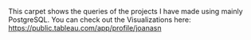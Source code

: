 This carpet shows the queries of the projects I have made using mainly PostgreSQL.
You can check out the Visualizations here: https://public.tableau.com/app/profile/joanasn
